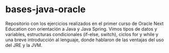 # bases-java-oracle
Repositorio con los ejercicios realizados en el primer curso de Oracle Next Education con orientación a Java y Java Spring.
Vimos tipos de datos y variables, estructuras condicionales (if-else, switch), ciclos for y while y una breve introducción al lenguaje, donde hablaron de las ventajas del uso del JRE y la JVM.
